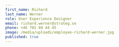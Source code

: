 ```yaml
---
first_name: Richard
last_name: Werner
role: User Experience Designer
email: richard.werner@strateg.se
phone: +46 701 84 44 45
image: /media/uploads/employee-richard-werner.jpg
published: true
---
```

